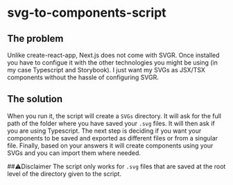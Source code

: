 # svg-to-components-script

## The problem
Unlike create-react-app, Next.js does not come with SVGR. Once installed you have to configue it with the other technologies you might be using (in my case Typescript and Storybook). I just want my SVGs as JSX/TSX components without the hassle of configuring SVGR.

## The solution
When you run it, the script will create a `SVGs` directory. It will ask for the full path of the folder where you have saved your `.svg` files. It will then ask if you are using Typescript. The next step is deciding if you want your components to be saved and exported as different files or from a singular file. Finally, based on your answers it will create components using your SVGs and you can import them where needed.

##⚠️Disclaimer
The script only works for `.svg` files that are saved at the root level of the directory given to the script.

